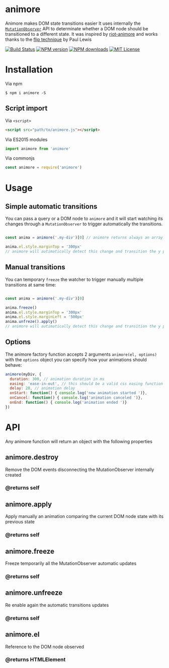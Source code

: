 # animore
Animore makes DOM state transitions easier
It uses internally the [`MutationObserver`](https://developer.mozilla.org/it/docs/Web/API/MutationObserver) API to determinate whether a DOM node should be transitioned to a different state. It was inspired by [riot-animore](https://github.com/riot/animore) and works thanks to the [flip technique](https://aerotwist.com/blog/flip-your-animations/) by Paul Lewis

[![Build Status][travis-image]][travis-url]
[![NPM version][npm-version-image]][npm-url]
[![NPM downloads][npm-downloads-image]][npm-url]
[![MIT License][license-image]][license-url]

# Installation

Via npm
```shell
$ npm i animore -S
```

## Script import

Via `<script>`

```html
<script src="path/to/animore.js"></script>
```

Via ES2015 modules

```js
import animore from 'animore'
```

Via commonjs

```js
const animore = require('animore')
```

# Usage

## Simple automatic transitions

You can pass a query or a DOM node to `animore` and it will start watching its changes through a `MutationObserver` to trigger automatically the transitions.

```js

const anima = animore('.my-div')[0] // animore returns always an array!

anima.el.style.marginTop = '300px'
// animore will autimatically detect this change and transition the y position of the `div`

```

## Manual transitions

You can temporary `freeze` the watcher to trigger manually multiple transitions at same time:

```js

const anima = animore('.my-div')[0]

anima.freeze()
anima.el.style.marginTop = '300px'
anima.el.style.marginLeft = '500px'
anima.unfreze().apply()
// animore will autimatically detect this change and transition the y position of the `div`

```

## Options

The animore factory function accepts 2 arguments `animore(el, options)` with the `options` object you can specify how your animations should behave:

```js
animore(myDiv, {
  duration: 300, // animation duration in ms
  easing: 'ease-in-out', // this should be a valid css easing function
  delay: 20, // animation delay
  onStart: function() { console.log('new animation started ')},
  onCancel: function() { console.log('animation canceled ')},
  onEnd: function() { console.log('animation ended ')}
})
```

# API

Any animore function will return an object with the following properties

## animore.destroy

Remove the DOM events disconnecting the MutationObserver internally created

### @returns self

## animore.apply

Apply manually an animation comparing the current DOM node state with its previous state

### @returns self

## animore.freeze

Freeze temporarily all the MutationObserver automatic updates

### @returns self

## animore.unfreeze

Re enable again the automatic transitions updates

### @returns self

## animore.el

Reference to the DOM node observed

### @returns HTMLElement


[travis-image]:https://img.shields.io/travis/gianlucaguarini/animore.svg?style=flat-square
[travis-url]:https://travis-ci.org/gianlucaguarini/animore

[license-image]:http://img.shields.io/badge/license-MIT-000000.svg?style=flat-square
[license-url]:LICENSE.txt

[npm-version-image]:http://img.shields.io/npm/v/animore.svg?style=flat-square
[npm-downloads-image]:http://img.shields.io/npm/dm/animore.svg?style=flat-square
[npm-url]:https://npmjs.org/package/animore
